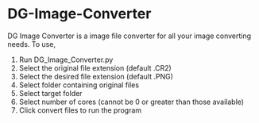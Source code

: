 # DG-Image-Converter
DG Image Converter is a image file converter for all your image converting needs.
To use, 
  1. Run DG_Image_Converter.py
  2. Select the original file extension (default .CR2)
  3. Select the desired file extension (default .PNG)
  4. Select folder containing original files
  5. Select target folder
  6. Select number of cores (cannot be 0 or greater than those available)
  7. Click convert files to run the program
